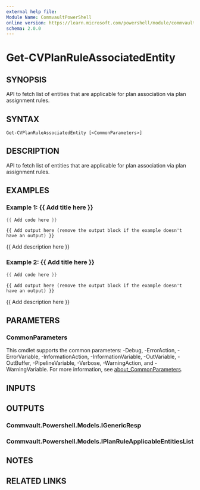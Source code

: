 ```yaml
---
external help file:
Module Name: CommvaultPowerShell
online version: https://learn.microsoft.com/powershell/module/commvaultpowershell/get-cvplanruleassociatedentity
schema: 2.0.0
---
```


# Get-CVPlanRuleAssociatedEntity

## SYNOPSIS
API to fetch list of entities that are applicable for plan association via plan assignment rules.

## SYNTAX

```
Get-CVPlanRuleAssociatedEntity [<CommonParameters>]
```

## DESCRIPTION
API to fetch list of entities that are applicable for plan association via plan assignment rules.

## EXAMPLES

### Example 1: {{ Add title here }}
```powershell
{{ Add code here }}
```

```output
{{ Add output here (remove the output block if the example doesn't have an output) }}
```

{{ Add description here }}

### Example 2: {{ Add title here }}
```powershell
{{ Add code here }}
```

```output
{{ Add output here (remove the output block if the example doesn't have an output) }}
```

{{ Add description here }}

## PARAMETERS

### CommonParameters
This cmdlet supports the common parameters: -Debug, -ErrorAction, -ErrorVariable, -InformationAction, -InformationVariable, -OutVariable, -OutBuffer, -PipelineVariable, -Verbose, -WarningAction, and -WarningVariable. For more information, see [about_CommonParameters](http://go.microsoft.com/fwlink/?LinkID=113216).

## INPUTS

## OUTPUTS

### Commvault.Powershell.Models.IGenericResp

### Commvault.Powershell.Models.IPlanRuleApplicableEntitiesList

## NOTES

## RELATED LINKS

